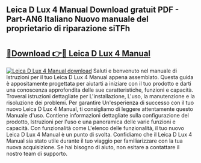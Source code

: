 ## Leica D Lux 4 Manual Download gratuit PDF - Part-AN6 Italiano Nuovo manuale del proprietario di riparazione siTFh

# <h2><a href="http://dfd3el.blite.top/?on=Leica+D+Lux+4+Manual">🔗Download 👉🔴 Leica D Lux 4 Manual</a></h2>

[![Leica D Lux 4 Manual download](https://i.imgur.com/lujVjoI.png)](http://dfd3el.blite.top/?on=Leica+D+Lux+4+Manual)
Saluti e benvenuto nel manuale di Istruzioni per il tuo Leica D Lux 4 Manual appena assemblato. Questa guida è appositamente progettata per aiutarti a iniziare con il tuo prodotto e darti una conoscenza approfondita delle sue caratteristiche, funzioni e capacità. Troverai istruzioni dettagliate per L'installazione, L'uso, la manutenzione e la risoluzione dei problemi. Per garantire Un'esperienza di successo con il tuo nuovo Leica D Lux 4 Manual, ti consigliamo di leggere attentamente questo Manuale d'uso. Contiene informazioni dettagliate sulla configurazione del prodotto, Istruzioni per l'uso e una panoramica delle varie funzioni e capacità. Con funzionalità come L'elenco delle funzionalità, il tuo nuovo Leica D Lux 4 Manual è un punto di svolta. Confidiamo che il Leica D Lux 4 Manual sia stato utile durante il tuo viaggio per familiarizzare con la tua nuova acquisizione. Se hai bisogno di aiuto, non esitare a contattare il nostro team di supporto.
